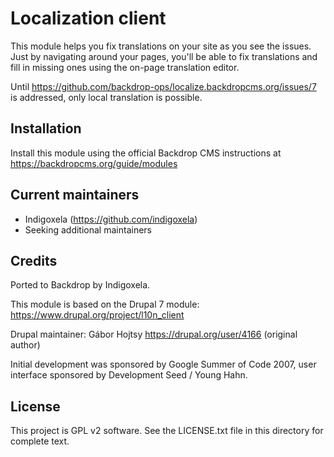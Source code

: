 # Localization client

This module helps you fix translations on your site as you see the issues.
Just by navigating around your pages, you'll be able to fix translations
and fill in missing ones using the on-page translation editor.

Until https://github.com/backdrop-ops/localize.backdropcms.org/issues/7 is
addressed, only local translation is possible.

## Installation

Install this module using the official Backdrop CMS instructions at https://backdropcms.org/guide/modules

## Current maintainers

- Indigoxela (https://github.com/indigoxela)
- Seeking additional maintainers

## Credits

Ported to Backdrop by Indigoxela.

This module is based on the Drupal 7 module: https://www.drupal.org/project/l10n_client

Drupal maintainer: Gábor Hojtsy https://drupal.org/user/4166 (original author)

Initial development was sponsored by Google Summer of Code 2007,
user interface sponsored by Development Seed / Young Hahn.

## License

This project is GPL v2 software. See the LICENSE.txt file in this directory for complete text.
